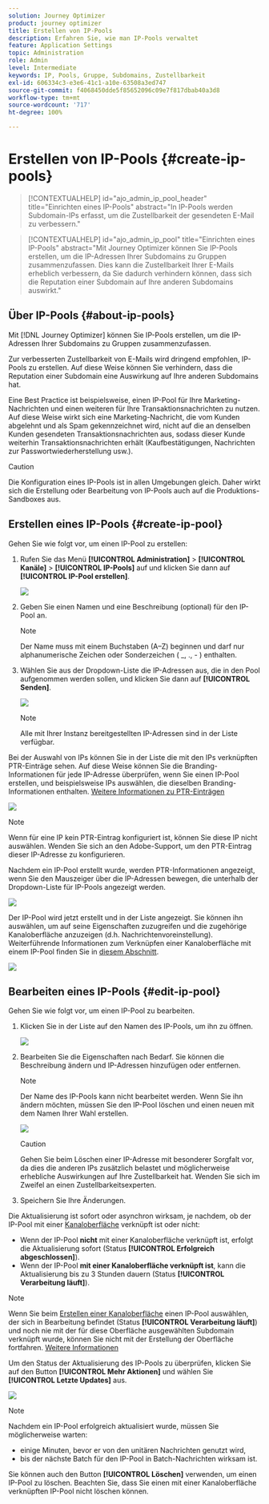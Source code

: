 ```yaml
---
solution: Journey Optimizer
product: journey optimizer
title: Erstellen von IP-Pools
description: Erfahren Sie, wie man IP-Pools verwaltet
feature: Application Settings
topic: Administration
role: Admin
level: Intermediate
keywords: IP, Pools, Gruppe, Subdomains, Zustellbarkeit
exl-id: 606334c3-e3e6-41c1-a10e-63508a3ed747
source-git-commit: f4068450dde5f85652096c09e7f817dbab40a3d8
workflow-type: tm+mt
source-wordcount: '717'
ht-degree: 100%

---
```


# Erstellen von IP-Pools {#create-ip-pools}

>[!CONTEXTUALHELP]
>id="ajo_admin_ip_pool_header"
>title="Einrichten eines IP-Pools"
>abstract="In IP-Pools werden Subdomain-IPs erfasst, um die Zustellbarkeit der gesendeten E-Mail zu verbessern."

>[!CONTEXTUALHELP]
>id="ajo_admin_ip_pool"
>title="Einrichten eines IP-Pools"
>abstract="Mit Journey Optimizer können Sie IP-Pools erstellen, um die IP-Adressen Ihrer Subdomains zu Gruppen zusammenzufassen. Dies kann die Zustellbarkeit Ihrer E-Mails erheblich verbessern, da Sie dadurch verhindern können, dass sich die Reputation einer Subdomain auf Ihre anderen Subdomains auswirkt."

## Über IP-Pools {#about-ip-pools}

Mit [!DNL Journey Optimizer] können Sie IP-Pools erstellen, um die IP-Adressen Ihrer Subdomains zu Gruppen zusammenzufassen.

Zur verbesserten Zustellbarkeit von E-Mails wird dringend empfohlen, IP-Pools zu erstellen. Auf diese Weise können Sie verhindern, dass die Reputation einer Subdomain eine Auswirkung auf Ihre anderen Subdomains hat.

Eine Best Practice ist beispielsweise, einen IP-Pool für Ihre Marketing-Nachrichten und einen weiteren für Ihre Transaktionsnachrichten zu nutzen. Auf diese Weise wirkt sich eine Marketing-Nachricht, die vom Kunden abgelehnt und als Spam gekennzeichnet wird, nicht auf die an denselben Kunden gesendeten Transaktionsnachrichten aus, sodass dieser Kunde weiterhin Transaktionsnachrichten erhält (Kaufbestätigungen, Nachrichten zur Passwortwiederherstellung usw.).

>[!CAUTION]
>
>Die Konfiguration eines IP-Pools ist in allen Umgebungen gleich. Daher wirkt sich die Erstellung oder Bearbeitung von IP-Pools auch auf die Produktions-Sandboxes aus.

## Erstellen eines IP-Pools {#create-ip-pool}

Gehen Sie wie folgt vor, um einen IP-Pool zu erstellen:

1. Rufen Sie das Menü **[!UICONTROL Administration]** > **[!UICONTROL Kanäle]** > **[!UICONTROL IP-Pools]** auf und klicken Sie dann auf **[!UICONTROL IP-Pool erstellen]**.

   ![](assets/ip-pool-create.png)

1. Geben Sie einen Namen und eine Beschreibung (optional) für den IP-Pool an.

   >[!NOTE]
   >
   >Der Name muss mit einem Buchstaben (A–Z) beginnen und darf nur alphanumerische Zeichen oder Sonderzeichen ( _, ., - ) enthalten.

1. Wählen Sie aus der Dropdown-Liste die IP-Adressen aus, die in den Pool aufgenommen werden sollen, und klicken Sie dann auf **[!UICONTROL Senden]**.

   ![](assets/ip-pool-config.png)

   >[!NOTE]
   >
   >Alle mit Ihrer Instanz bereitgestellten IP-Adressen sind in der Liste verfügbar.

Bei der Auswahl von IPs können Sie in der Liste die mit den IPs verknüpften PTR-Einträge sehen. Auf diese Weise können Sie die Branding-Informationen für jede IP-Adresse überprüfen, wenn Sie einen IP-Pool erstellen, und beispielsweise IPs auswählen, die dieselben Branding-Informationen enthalten. [Weitere Informationen zu PTR-Einträgen](ptr-records.md)

![](assets/ip-pool-ptr-record.png)

>[!NOTE]
>
>Wenn für eine IP kein PTR-Eintrag konfiguriert ist, können Sie diese IP nicht auswählen. Wenden Sie sich an den Adobe-Support, um den PTR-Eintrag dieser IP-Adresse zu konfigurieren.

Nachdem ein IP-Pool erstellt wurde, werden PTR-Informationen angezeigt, wenn Sie den Mauszeiger über die IP-Adressen bewegen, die unterhalb der Dropdown-Liste für IP-Pools angezeigt werden.

![](assets/ip-pool-ptr-record-tooltip.png)

Der IP-Pool wird jetzt erstellt und in der Liste angezeigt. Sie können ihn auswählen, um auf seine Eigenschaften zuzugreifen und die zugehörige Kanaloberfläche anzuzeigen (d.h. Nachrichtenvoreinstellung). Weiterführende Informationen zum Verknüpfen einer Kanaloberfläche mit einem IP-Pool finden Sie in [diesem Abschnitt](channel-surfaces.md).

![](assets/ip-pool-created.png)

## Bearbeiten eines IP-Pools {#edit-ip-pool}

Gehen Sie wie folgt vor, um einen IP-Pool zu bearbeiten.

1. Klicken Sie in der Liste auf den Namen des IP-Pools, um ihn zu öffnen.

   ![](assets/ip-pool-list.png)

1. Bearbeiten Sie die Eigenschaften nach Bedarf. Sie können die Beschreibung ändern und IP-Adressen hinzufügen oder entfernen.

   >[!NOTE]
   >
   >Der Name des IP-Pools kann nicht bearbeitet werden. Wenn Sie ihn ändern möchten, müssen Sie den IP-Pool löschen und einen neuen mit dem Namen Ihrer Wahl erstellen.

   ![](assets/ip-pool-edit.png)

   >[!CAUTION]
   >
   >Gehen Sie beim Löschen einer IP-Adresse mit besonderer Sorgfalt vor, da dies die anderen IPs zusätzlich belastet und möglicherweise erhebliche Auswirkungen auf Ihre Zustellbarkeit hat. Wenden Sie sich im Zweifel an einen Zustellbarkeitsexperten.

1. Speichern Sie Ihre Änderungen.

Die Aktualisierung ist sofort oder asynchron wirksam, je nachdem, ob der IP-Pool mit einer [Kanaloberfläche](channel-surfaces.md) verknüpft ist oder nicht:

* Wenn der IP-Pool **nicht** mit einer Kanaloberfläche verknüpft ist, erfolgt die Aktualisierung sofort (Status **[!UICONTROL Erfolgreich abgeschlossen]**).
* Wenn der IP-Pool **mit einer Kanaloberfläche verknüpft ist**, kann die Aktualisierung bis zu 3 Stunden dauern (Status **[!UICONTROL Verarbeitung läuft]**).

>[!NOTE]
>
>Wenn Sie beim [Erstellen einer Kanaloberfläche](channel-surfaces.md#create-channel-surface) einen IP-Pool auswählen, der sich in Bearbeitung befindet (Status **[!UICONTROL Verarbeitung läuft]**) und noch nie mit der für diese Oberfläche ausgewählten Subdomain verknüpft wurde, können Sie nicht mit der Erstellung der Oberfläche fortfahren. [Weitere Informationen](channel-surfaces.md#subdomains-and-ip-pools)

Um den Status der Aktualisierung des IP-Pools zu überprüfen, klicken Sie auf den Button **[!UICONTROL Mehr Aktionen]** und wählen Sie **[!UICONTROL Letzte Updates]** aus.

![](assets/ip-pool-recent-update.png)

>[!NOTE]
>
>Nachdem ein IP-Pool erfolgreich aktualisiert wurde, müssen Sie möglicherweise warten:
>* einige Minuten, bevor er von den unitären Nachrichten genutzt wird,
>* bis der nächste Batch für den IP-Pool in Batch-Nachrichten wirksam ist.


Sie können auch den Button **[!UICONTROL Löschen]** verwenden, um einen IP-Pool zu löschen. Beachten Sie, dass Sie einen mit einer Kanaloberfläche verknüpften IP-Pool nicht löschen können.

